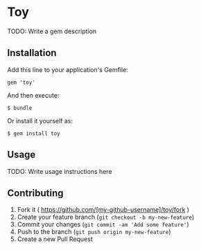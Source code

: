 # Toy

TODO: Write a gem description

## Installation

Add this line to your application's Gemfile:

    gem 'toy'

And then execute:

    $ bundle

Or install it yourself as:

    $ gem install toy

## Usage

TODO: Write usage instructions here

## Contributing

1. Fork it ( https://github.com/[my-github-username]/toy/fork )
2. Create your feature branch (`git checkout -b my-new-feature`)
3. Commit your changes (`git commit -am 'Add some feature'`)
4. Push to the branch (`git push origin my-new-feature`)
5. Create a new Pull Request
